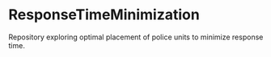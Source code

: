 # ResponseTimeMinimization
Repository exploring optimal placement of police units to minimize response time.

